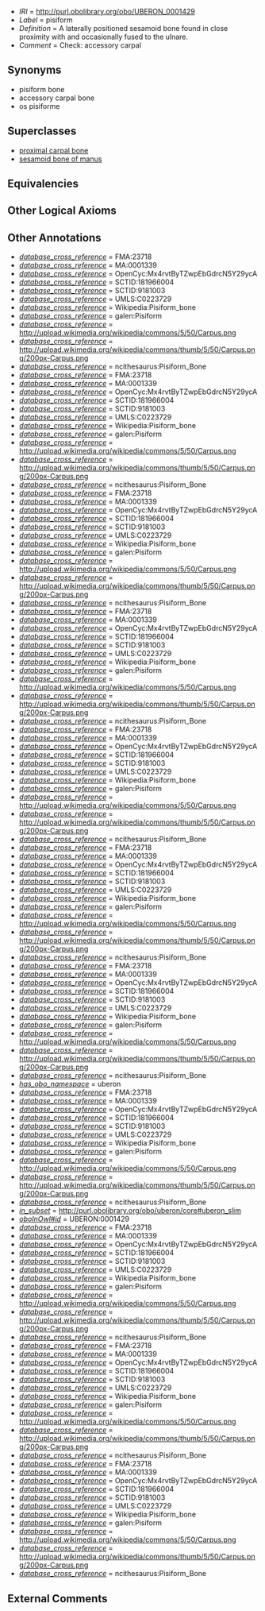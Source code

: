  * *IRI* = http://purl.obolibrary.org/obo/UBERON_0001429
 * *Label* = pisiform
 * *Definition* = A laterally positioned sesamoid bone found in close proximity with and occasionally fused to the ulnare.
 * *Comment* = Check: accessory carpal

## Synonyms

 * pisiform bone
 * accessory carpal bone
 * os pisiforme

## Superclasses

 * [proximal carpal bone](../../UBERON/80/UBERON_0001480.md)
 * [sesamoid bone of manus](../../UBERON/97/UBERON_0007997.md)

## Equivalencies


## Other Logical Axioms


## Other Annotations

 * *[database_cross_reference](../../ef/oboInOwl#hasDbXref.md)* = FMA:23718
 * *[database_cross_reference](../../ef/oboInOwl#hasDbXref.md)* = MA:0001339
 * *[database_cross_reference](../../ef/oboInOwl#hasDbXref.md)* = OpenCyc:Mx4rvtByTZwpEbGdrcN5Y29ycA
 * *[database_cross_reference](../../ef/oboInOwl#hasDbXref.md)* = SCTID:181966004
 * *[database_cross_reference](../../ef/oboInOwl#hasDbXref.md)* = SCTID:9181003
 * *[database_cross_reference](../../ef/oboInOwl#hasDbXref.md)* = UMLS:C0223729
 * *[database_cross_reference](../../ef/oboInOwl#hasDbXref.md)* = Wikipedia:Pisiform_bone
 * *[database_cross_reference](../../ef/oboInOwl#hasDbXref.md)* = galen:Pisiform
 * *[database_cross_reference](../../ef/oboInOwl#hasDbXref.md)* = http://upload.wikimedia.org/wikipedia/commons/5/50/Carpus.png
 * *[database_cross_reference](../../ef/oboInOwl#hasDbXref.md)* = http://upload.wikimedia.org/wikipedia/commons/thumb/5/50/Carpus.png/200px-Carpus.png
 * *[database_cross_reference](../../ef/oboInOwl#hasDbXref.md)* = ncithesaurus:Pisiform_Bone
 * *[database_cross_reference](../../ef/oboInOwl#hasDbXref.md)* = FMA:23718
 * *[database_cross_reference](../../ef/oboInOwl#hasDbXref.md)* = MA:0001339
 * *[database_cross_reference](../../ef/oboInOwl#hasDbXref.md)* = OpenCyc:Mx4rvtByTZwpEbGdrcN5Y29ycA
 * *[database_cross_reference](../../ef/oboInOwl#hasDbXref.md)* = SCTID:181966004
 * *[database_cross_reference](../../ef/oboInOwl#hasDbXref.md)* = SCTID:9181003
 * *[database_cross_reference](../../ef/oboInOwl#hasDbXref.md)* = UMLS:C0223729
 * *[database_cross_reference](../../ef/oboInOwl#hasDbXref.md)* = Wikipedia:Pisiform_bone
 * *[database_cross_reference](../../ef/oboInOwl#hasDbXref.md)* = galen:Pisiform
 * *[database_cross_reference](../../ef/oboInOwl#hasDbXref.md)* = http://upload.wikimedia.org/wikipedia/commons/5/50/Carpus.png
 * *[database_cross_reference](../../ef/oboInOwl#hasDbXref.md)* = http://upload.wikimedia.org/wikipedia/commons/thumb/5/50/Carpus.png/200px-Carpus.png
 * *[database_cross_reference](../../ef/oboInOwl#hasDbXref.md)* = ncithesaurus:Pisiform_Bone
 * *[database_cross_reference](../../ef/oboInOwl#hasDbXref.md)* = FMA:23718
 * *[database_cross_reference](../../ef/oboInOwl#hasDbXref.md)* = MA:0001339
 * *[database_cross_reference](../../ef/oboInOwl#hasDbXref.md)* = OpenCyc:Mx4rvtByTZwpEbGdrcN5Y29ycA
 * *[database_cross_reference](../../ef/oboInOwl#hasDbXref.md)* = SCTID:181966004
 * *[database_cross_reference](../../ef/oboInOwl#hasDbXref.md)* = SCTID:9181003
 * *[database_cross_reference](../../ef/oboInOwl#hasDbXref.md)* = UMLS:C0223729
 * *[database_cross_reference](../../ef/oboInOwl#hasDbXref.md)* = Wikipedia:Pisiform_bone
 * *[database_cross_reference](../../ef/oboInOwl#hasDbXref.md)* = galen:Pisiform
 * *[database_cross_reference](../../ef/oboInOwl#hasDbXref.md)* = http://upload.wikimedia.org/wikipedia/commons/5/50/Carpus.png
 * *[database_cross_reference](../../ef/oboInOwl#hasDbXref.md)* = http://upload.wikimedia.org/wikipedia/commons/thumb/5/50/Carpus.png/200px-Carpus.png
 * *[database_cross_reference](../../ef/oboInOwl#hasDbXref.md)* = ncithesaurus:Pisiform_Bone
 * *[database_cross_reference](../../ef/oboInOwl#hasDbXref.md)* = FMA:23718
 * *[database_cross_reference](../../ef/oboInOwl#hasDbXref.md)* = MA:0001339
 * *[database_cross_reference](../../ef/oboInOwl#hasDbXref.md)* = OpenCyc:Mx4rvtByTZwpEbGdrcN5Y29ycA
 * *[database_cross_reference](../../ef/oboInOwl#hasDbXref.md)* = SCTID:181966004
 * *[database_cross_reference](../../ef/oboInOwl#hasDbXref.md)* = SCTID:9181003
 * *[database_cross_reference](../../ef/oboInOwl#hasDbXref.md)* = UMLS:C0223729
 * *[database_cross_reference](../../ef/oboInOwl#hasDbXref.md)* = Wikipedia:Pisiform_bone
 * *[database_cross_reference](../../ef/oboInOwl#hasDbXref.md)* = galen:Pisiform
 * *[database_cross_reference](../../ef/oboInOwl#hasDbXref.md)* = http://upload.wikimedia.org/wikipedia/commons/5/50/Carpus.png
 * *[database_cross_reference](../../ef/oboInOwl#hasDbXref.md)* = http://upload.wikimedia.org/wikipedia/commons/thumb/5/50/Carpus.png/200px-Carpus.png
 * *[database_cross_reference](../../ef/oboInOwl#hasDbXref.md)* = ncithesaurus:Pisiform_Bone
 * *[database_cross_reference](../../ef/oboInOwl#hasDbXref.md)* = FMA:23718
 * *[database_cross_reference](../../ef/oboInOwl#hasDbXref.md)* = MA:0001339
 * *[database_cross_reference](../../ef/oboInOwl#hasDbXref.md)* = OpenCyc:Mx4rvtByTZwpEbGdrcN5Y29ycA
 * *[database_cross_reference](../../ef/oboInOwl#hasDbXref.md)* = SCTID:181966004
 * *[database_cross_reference](../../ef/oboInOwl#hasDbXref.md)* = SCTID:9181003
 * *[database_cross_reference](../../ef/oboInOwl#hasDbXref.md)* = UMLS:C0223729
 * *[database_cross_reference](../../ef/oboInOwl#hasDbXref.md)* = Wikipedia:Pisiform_bone
 * *[database_cross_reference](../../ef/oboInOwl#hasDbXref.md)* = galen:Pisiform
 * *[database_cross_reference](../../ef/oboInOwl#hasDbXref.md)* = http://upload.wikimedia.org/wikipedia/commons/5/50/Carpus.png
 * *[database_cross_reference](../../ef/oboInOwl#hasDbXref.md)* = http://upload.wikimedia.org/wikipedia/commons/thumb/5/50/Carpus.png/200px-Carpus.png
 * *[database_cross_reference](../../ef/oboInOwl#hasDbXref.md)* = ncithesaurus:Pisiform_Bone
 * *[database_cross_reference](../../ef/oboInOwl#hasDbXref.md)* = FMA:23718
 * *[database_cross_reference](../../ef/oboInOwl#hasDbXref.md)* = MA:0001339
 * *[database_cross_reference](../../ef/oboInOwl#hasDbXref.md)* = OpenCyc:Mx4rvtByTZwpEbGdrcN5Y29ycA
 * *[database_cross_reference](../../ef/oboInOwl#hasDbXref.md)* = SCTID:181966004
 * *[database_cross_reference](../../ef/oboInOwl#hasDbXref.md)* = SCTID:9181003
 * *[database_cross_reference](../../ef/oboInOwl#hasDbXref.md)* = UMLS:C0223729
 * *[database_cross_reference](../../ef/oboInOwl#hasDbXref.md)* = Wikipedia:Pisiform_bone
 * *[database_cross_reference](../../ef/oboInOwl#hasDbXref.md)* = galen:Pisiform
 * *[database_cross_reference](../../ef/oboInOwl#hasDbXref.md)* = http://upload.wikimedia.org/wikipedia/commons/5/50/Carpus.png
 * *[database_cross_reference](../../ef/oboInOwl#hasDbXref.md)* = http://upload.wikimedia.org/wikipedia/commons/thumb/5/50/Carpus.png/200px-Carpus.png
 * *[database_cross_reference](../../ef/oboInOwl#hasDbXref.md)* = ncithesaurus:Pisiform_Bone
 * *[database_cross_reference](../../ef/oboInOwl#hasDbXref.md)* = FMA:23718
 * *[database_cross_reference](../../ef/oboInOwl#hasDbXref.md)* = MA:0001339
 * *[database_cross_reference](../../ef/oboInOwl#hasDbXref.md)* = OpenCyc:Mx4rvtByTZwpEbGdrcN5Y29ycA
 * *[database_cross_reference](../../ef/oboInOwl#hasDbXref.md)* = SCTID:181966004
 * *[database_cross_reference](../../ef/oboInOwl#hasDbXref.md)* = SCTID:9181003
 * *[database_cross_reference](../../ef/oboInOwl#hasDbXref.md)* = UMLS:C0223729
 * *[database_cross_reference](../../ef/oboInOwl#hasDbXref.md)* = Wikipedia:Pisiform_bone
 * *[database_cross_reference](../../ef/oboInOwl#hasDbXref.md)* = galen:Pisiform
 * *[database_cross_reference](../../ef/oboInOwl#hasDbXref.md)* = http://upload.wikimedia.org/wikipedia/commons/5/50/Carpus.png
 * *[database_cross_reference](../../ef/oboInOwl#hasDbXref.md)* = http://upload.wikimedia.org/wikipedia/commons/thumb/5/50/Carpus.png/200px-Carpus.png
 * *[database_cross_reference](../../ef/oboInOwl#hasDbXref.md)* = ncithesaurus:Pisiform_Bone
 * *[has_obo_namespace](../../ce/oboInOwl#hasOBONamespace.md)* = uberon
 * *[database_cross_reference](../../ef/oboInOwl#hasDbXref.md)* = FMA:23718
 * *[database_cross_reference](../../ef/oboInOwl#hasDbXref.md)* = MA:0001339
 * *[database_cross_reference](../../ef/oboInOwl#hasDbXref.md)* = OpenCyc:Mx4rvtByTZwpEbGdrcN5Y29ycA
 * *[database_cross_reference](../../ef/oboInOwl#hasDbXref.md)* = SCTID:181966004
 * *[database_cross_reference](../../ef/oboInOwl#hasDbXref.md)* = SCTID:9181003
 * *[database_cross_reference](../../ef/oboInOwl#hasDbXref.md)* = UMLS:C0223729
 * *[database_cross_reference](../../ef/oboInOwl#hasDbXref.md)* = Wikipedia:Pisiform_bone
 * *[database_cross_reference](../../ef/oboInOwl#hasDbXref.md)* = galen:Pisiform
 * *[database_cross_reference](../../ef/oboInOwl#hasDbXref.md)* = http://upload.wikimedia.org/wikipedia/commons/5/50/Carpus.png
 * *[database_cross_reference](../../ef/oboInOwl#hasDbXref.md)* = http://upload.wikimedia.org/wikipedia/commons/thumb/5/50/Carpus.png/200px-Carpus.png
 * *[database_cross_reference](../../ef/oboInOwl#hasDbXref.md)* = ncithesaurus:Pisiform_Bone
 * *[in_subset](../../et/oboInOwl#inSubset.md)* = http://purl.obolibrary.org/obo/uberon/core#uberon_slim
 * *[oboInOwl#id](../../id/oboInOwl#id.md)* = UBERON:0001429
 * *[database_cross_reference](../../ef/oboInOwl#hasDbXref.md)* = FMA:23718
 * *[database_cross_reference](../../ef/oboInOwl#hasDbXref.md)* = MA:0001339
 * *[database_cross_reference](../../ef/oboInOwl#hasDbXref.md)* = OpenCyc:Mx4rvtByTZwpEbGdrcN5Y29ycA
 * *[database_cross_reference](../../ef/oboInOwl#hasDbXref.md)* = SCTID:181966004
 * *[database_cross_reference](../../ef/oboInOwl#hasDbXref.md)* = SCTID:9181003
 * *[database_cross_reference](../../ef/oboInOwl#hasDbXref.md)* = UMLS:C0223729
 * *[database_cross_reference](../../ef/oboInOwl#hasDbXref.md)* = Wikipedia:Pisiform_bone
 * *[database_cross_reference](../../ef/oboInOwl#hasDbXref.md)* = galen:Pisiform
 * *[database_cross_reference](../../ef/oboInOwl#hasDbXref.md)* = http://upload.wikimedia.org/wikipedia/commons/5/50/Carpus.png
 * *[database_cross_reference](../../ef/oboInOwl#hasDbXref.md)* = http://upload.wikimedia.org/wikipedia/commons/thumb/5/50/Carpus.png/200px-Carpus.png
 * *[database_cross_reference](../../ef/oboInOwl#hasDbXref.md)* = ncithesaurus:Pisiform_Bone
 * *[database_cross_reference](../../ef/oboInOwl#hasDbXref.md)* = FMA:23718
 * *[database_cross_reference](../../ef/oboInOwl#hasDbXref.md)* = MA:0001339
 * *[database_cross_reference](../../ef/oboInOwl#hasDbXref.md)* = OpenCyc:Mx4rvtByTZwpEbGdrcN5Y29ycA
 * *[database_cross_reference](../../ef/oboInOwl#hasDbXref.md)* = SCTID:181966004
 * *[database_cross_reference](../../ef/oboInOwl#hasDbXref.md)* = SCTID:9181003
 * *[database_cross_reference](../../ef/oboInOwl#hasDbXref.md)* = UMLS:C0223729
 * *[database_cross_reference](../../ef/oboInOwl#hasDbXref.md)* = Wikipedia:Pisiform_bone
 * *[database_cross_reference](../../ef/oboInOwl#hasDbXref.md)* = galen:Pisiform
 * *[database_cross_reference](../../ef/oboInOwl#hasDbXref.md)* = http://upload.wikimedia.org/wikipedia/commons/5/50/Carpus.png
 * *[database_cross_reference](../../ef/oboInOwl#hasDbXref.md)* = http://upload.wikimedia.org/wikipedia/commons/thumb/5/50/Carpus.png/200px-Carpus.png
 * *[database_cross_reference](../../ef/oboInOwl#hasDbXref.md)* = ncithesaurus:Pisiform_Bone
 * *[database_cross_reference](../../ef/oboInOwl#hasDbXref.md)* = FMA:23718
 * *[database_cross_reference](../../ef/oboInOwl#hasDbXref.md)* = MA:0001339
 * *[database_cross_reference](../../ef/oboInOwl#hasDbXref.md)* = OpenCyc:Mx4rvtByTZwpEbGdrcN5Y29ycA
 * *[database_cross_reference](../../ef/oboInOwl#hasDbXref.md)* = SCTID:181966004
 * *[database_cross_reference](../../ef/oboInOwl#hasDbXref.md)* = SCTID:9181003
 * *[database_cross_reference](../../ef/oboInOwl#hasDbXref.md)* = UMLS:C0223729
 * *[database_cross_reference](../../ef/oboInOwl#hasDbXref.md)* = Wikipedia:Pisiform_bone
 * *[database_cross_reference](../../ef/oboInOwl#hasDbXref.md)* = galen:Pisiform
 * *[database_cross_reference](../../ef/oboInOwl#hasDbXref.md)* = http://upload.wikimedia.org/wikipedia/commons/5/50/Carpus.png
 * *[database_cross_reference](../../ef/oboInOwl#hasDbXref.md)* = http://upload.wikimedia.org/wikipedia/commons/thumb/5/50/Carpus.png/200px-Carpus.png
 * *[database_cross_reference](../../ef/oboInOwl#hasDbXref.md)* = ncithesaurus:Pisiform_Bone

## External Comments

